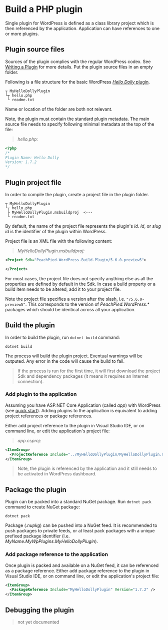 # Build a PHP plugin

Single plugin for WordPress is defined as a class library project which is then referenced by the application. Application can have references to one or more plugins.

## Plugin source files

Sources of the plugin complies with the regular WordPress codex. See [Writing a Plugin](https://codex.wordpress.org/Writing_a_Plugin) for more details. Put the plugin source files in an empty folder.

Following is a file structure for the basic WordPress [*Hello Dolly* plugin](https://wordpress.org/plugins/hello-dolly/).

```shell
┬ MyHelloDollyPlugin
└┬ hello.php
 └ readme.txt
```

Name or location of the folder are both not relevant.

Note, the plugin must contain the standard plugin metadata. The main source file needs to specify following minimal metadata at the top of the file:

> *hello.php:*
```php
<?php
/*
Plugin Name: Hello Dolly
Version: 1.7.2
*/

```

## Plugin project file

In order to compile the plugin, create a project file in the plugin folder.

```shell
┬ MyHelloDollyPlugin
└┬ hello.php
 ├ MyHelloDollyPlugin.msbuildproj  <---
 └ readme.txt
```

By default, the name of the project file represents the plugin's *id*. *Id*, or *slug id* is the identifier of the plugin within WordPress.

Project file is an XML file with the following content:

> *MyHelloDollyPlugin.msbuildproj:*
```xml
<Project Sdk="PeachPied.WordPress.Build.Plugin/5.6.0-preview5">

</Project>
```

For most cases, the project file does not specify anything else as all the properties are defined by default in the Sdk. In case a build property or a build item needs to be altered, add it to your project file.

Note the project file specifies a version after the slash, i.e. `"/5.6.0-preview5"`. This corresponds to the version of *PeachPied.WordPress.** packages which should be identical across all your application.

## Build the plugin

In order to build the plugin, run `dotnet build` command:

```shell
dotnet build
```

The process will build the plugin project. Eventual warnings will be outputed. Any error in the code will cause the build to fail.

> If the process is run for the first time, it will first download the project Sdk and dependency packages (it means it requires an Internet connection).

### Add plugin to the application

Assuming you have ASP.NET Core Application (called *app*) with WordPress (see [quick start](../overview/#quick-start)). Adding plugins to the application is equivalent to adding project references or package references.

Either add project reference to the plugin in Visual Studio IDE, or on command line, or edit the application's project file:

> *app.csproj:*
```xml
<ItemGroup>
  <ProjectReference Include="../MyHelloDollyPlugin/MyHelloDollyPlugin.msbuildproj" />
</ItemGroup>
```

> Note, the plugin is referenced by the application and it still needs to be activated in WordPress dashboard.

## Package the plugin

Plugin can be packed into a standard NuGet package. Run `dotnet pack` command to create NuGet package:

```shell
dotnet pack
```

Package (*.nupkg*) can be pushed into a NuGet feed. It is recommended to push packages to private feeds, or at least pack packages with a unique prefixed package identifier (i.e. *MyName.MyWpPlugins.MyHelloDollyPlugin*).

### Add package reference to the application

Once plugin is packed and available on a NuGet feed, it can be referenced as a package reference. Either add package reference to the plugin in Visual Studio IDE, or on command line, or edit the application's project file:

```xml
<ItemGroup>
  <PackageReference Include="MyHelloDollyPlugin" Version="1.7.2" />
</ItemGroup>
```

## Debugging the plugin

> not yet documented